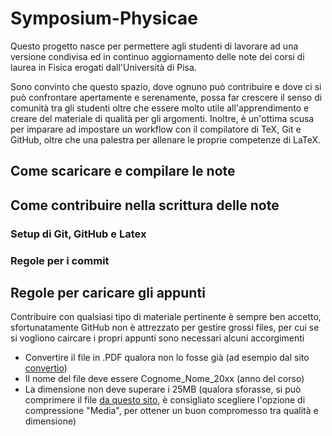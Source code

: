 # Symposium-Physicae
Questo progetto nasce per permettere agli studenti di lavorare ad una versione condivisa ed in continuo aggiornamento delle note dei corsi di laurea in Fisica erogati dall'Università di Pisa.

Sono convinto che questo spazio, dove ognuno può contribuire e dove ci si può confrontare apertamente e serenamente, possa far crescere il senso di comunità tra gli studenti oltre che essere molto utile all'apprendimento e creare del materiale di qualità per gli argomenti.
Inoltre, è un'ottima scusa per imparare ad impostare un workflow con il compilatore di TeX, Git e GitHub, oltre che una palestra per allenare le proprie competenze di LaTeX.

## Come scaricare e compilare le note
## Come contribuire nella scrittura delle note
### Setup di Git, GitHub e Latex
### Regole per i commit
## Regole per caricare gli appunti
Contribuire con qualsiasi tipo di materiale pertinente è sempre ben accetto, sfortunatamente GitHub non è attrezzato per gestire grossi files, per cui se si vogliono caircare i propri appunti sono necessari alcuni accorgimenti
- Convertire il file in .PDF qualora non lo fosse già (ad esempio dal sito [convertio](https://convertio.co/it/))
- Il nome del file deve essere Cognome_Nome_20xx (anno del corso)
- La dimensione non deve superare i 25MB (qualora sforasse, si può comprimere il file [da questo sito](https://www.ilovepdf.com/compress_pdf), è consigliato scegliere l'opzione di compressione "Media", per ottener un buon compromesso tra qualità e dimensione)
